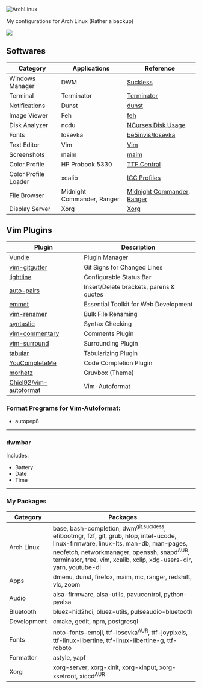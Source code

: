 ![ArchLinux](https://upload.wikimedia.org/wikipedia/commons/thumb/7/74/Arch_Linux_logo.svg/375px-Arch_Linux_logo.svg.png)

My configurations for Arch Linux (Rather a backup)

<img src="https://img.shields.io/badge/License-MIT-007aff"/>

## Softwares
| Category             | Applications    | Reference                                                                |
| ---                  | ---             | ---                                                                      |
| Windows Manager      | DWM             | [Suckless](https://dwm.suckless.org/)                                    |
| Terminal             | Terminator      | [Terminator](https://wiki.archlinux.org/index.php/Terminator)            |
| Notifications        | Dunst           | [dunst](https://wiki.archlinux.org/index.php/Dunst)                      |
| Image Viewer         | Feh             | [feh](https://wiki.archlinux.org/index.php/Feh)                          |
| Disk Analyzer        | ncdu            | [NCurses Disk Usage](https://dev.yorhel.nl/ncdu)                         |
| Fonts                | Iosevka         | [ be5invis/Iosevka ](https://github.com/be5invis/Iosevka/tree/master/)   |
| Text Editor          | Vim             | [Vim](https://www.vim.org/)                                              |
| Screenshots          | maim            | [maim](https://wiki.archlinux.org/index.php/Screen_capture#maim)         |
| Color Profile        | HP Probook 5330 | [TTF Central](https://www.tftcentral.co.uk/articles/icc_profiles.htm)    |
| Color Profile Loader | xcalib          | [ICC Profiles](https://wiki.archlinux.org/index.php/ICC_profiles#xcalib) |
| File Browser         | Midnight Commander, Ranger      | [Midnight Commander](https://wiki.archlinux.org/index.php/Midnight_Commander), [Ranger](https://wiki.archlinux.org/index.php/Ranger) |
| Display Server       | Xorg            | [Xorg](https://wiki.archlinux.org/index.php/Xorg)                     |

## Vim Plugins
| Plugin                                                            | Description                             |
| ---                                                               | ---                                     |
| [Vundle         ](https://www.github.com/VundleVim/Vundle.vim  ) | Plugin Manager                          |
| [vim-gitgutter  ](https://www.github.com/airblade/vim-gitgutter) | Git Signs for Changed Lines             |
| [lightline      ](https://www.github.com/itchyny/lightline.vim ) | Configurable Status Bar                 |
| [auto-pairs     ](https://www.github.com/jiangmiao/auto-pairs  ) | Insert/Delete brackets, parens & quotes |
| [emmet          ](https://www.github.com/mattn/emmet-vim       ) | Essential Toolkit for Web Development   |
| [vim-renamer    ](https://www.github.com/qpkorr/vim-renamer    ) | Bulk File Renaming                      |
| [syntastic      ](https://www.github.com/scrooloose/syntastic  ) | Syntax Checking                         |
| [vim-commentary ](https://www.github.com/tpope/vim-commentary  ) | Comments Plugin                         |
| [vim-surround   ](https://www.github.com/tpope/vim-surround    ) | Surrounding Plugin                      |
| [tabular        ](https://www.github.com/godlygeek/tabular     ) | Tabularizing Plugin                     |
| [YouCompleteMe  ](https://www.github.com/ycm-core/YouCompleteMe) | Code Completion Plugin                  |
| [morhetz        ](https://github.com/morhetz/gruvbox)            | Gruvbox (Theme)                         |
| [Chiel92/vim-autoformat](https://github.com/Chiel92/vim-autoformat) | Vim-Autoformat                       |

### Format Programs for Vim-Autoformat:
- autopep8

--- 
### dwmbar
Includes:
- Battery
- Date
- Time

---

### My Packages
| Category    | Packages                                                                                                                                                                                                                            |
|-------------|-------------------------------------------------------------------------------------------------------------------------------------------------------------------------------------------------------------------------------------|
| Arch Linux  | base, bash-completion, dwm<sup>git.suckless</sup>, efibootmgr, fzf, git, grub, htop, intel-ucode, linux-firmware, linux-lts, man-db, man-pages, neofetch, networkmanager, openssh, snapd<sup>AUR</sup>, terminator, tree, vim, xcalib, xclip, xdg-users-dir, yarn, youtube-dl |
| Apps        | dmenu, dunst, firefox, maim, mc, ranger, redshift, vlc, zoom                                                                                                                                                                        |
| Audio       | alsa-firmware, alsa-utils, pavucontrol, python-pyalsa                                                                                                                                                                               |
| Bluetooth   | bluez-hid2hci, bluez-utils, pulseaudio-bluetooth                                                                                                                                                                                    |
| Development | cmake, gedit, npm, postgresql                                                                                                                                                                                                       |
| Fonts       | noto-fonts-emoji, ttf-iosevka<sup>AUR</sup>, ttf-joypixels, ttf-linux-libertine, ttf-linux-libertine-g, ttf-roboto                                                                                                                                |
| Formatter   | astyle, yapf                                                                                                                                                                                                                        |
| Xorg        | xorg-server, xorg-xinit, xorg-xinput, xorg-xsetroot, xiccd<sup>AUR</sup>                                                                                                                                                                 |
